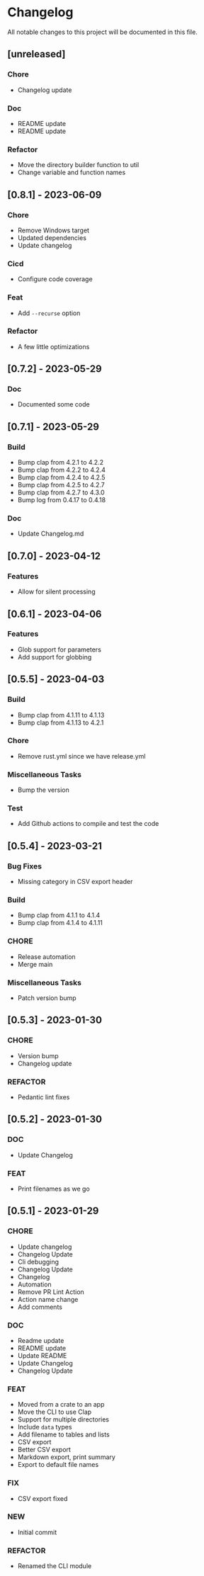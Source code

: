 # Changelog

All notable changes to this project will be documented in this file.

## [unreleased]

### Chore

- Changelog update

### Doc

- README update
- README update

### Refactor

- Move the directory builder function to util
- Change variable and function names

## [0.8.1] - 2023-06-09

### Chore

- Remove Windows target
- Updated dependencies
- Update changelog

### Cicd

- Configure code coverage

### Feat

- Add `--recurse` option

### Refactor

- A few little optimizations

## [0.7.2] - 2023-05-29

### Doc

- Documented some code

## [0.7.1] - 2023-05-29

### Build

- Bump clap from 4.2.1 to 4.2.2
- Bump clap from 4.2.2 to 4.2.4
- Bump clap from 4.2.4 to 4.2.5
- Bump clap from 4.2.5 to 4.2.7
- Bump clap from 4.2.7 to 4.3.0
- Bump log from 0.4.17 to 0.4.18

### Doc

- Update Changelog.md

## [0.7.0] - 2023-04-12

### Features

- Allow for silent processing

## [0.6.1] - 2023-04-06

### Features

- Glob support for parameters
- Add support for globbing

## [0.5.5] - 2023-04-03

### Build

- Bump clap from 4.1.11 to 4.1.13
- Bump clap from 4.1.13 to 4.2.1

### Chore

- Remove rust.yml since we have release.yml

### Miscellaneous Tasks

- Bump the version

### Test

- Add Github actions to compile and test the code

## [0.5.4] - 2023-03-21

### Bug Fixes

- Missing category in CSV export header

### Build

- Bump clap from 4.1.1 to 4.1.4
- Bump clap from 4.1.4 to 4.1.11

### CHORE

- Release automation
- Merge main

### Miscellaneous Tasks

- Patch version bump

## [0.5.3] - 2023-01-30

### CHORE

- Version bump
- Changelog update

### REFACTOR

- Pedantic lint fixes

## [0.5.2] - 2023-01-30

### DOC

- Update Changelog

### FEAT

- Print filenames as we go

## [0.5.1] - 2023-01-29

### CHORE

- Update changelog
- Changelog Update
- Cli debugging
- Changelog Update
- Changelog
- Automation
- Remove PR Lint Action
- Action name change
- Add comments

### DOC

- Readme update
- README update
- Update README
- Update Changelog
- Changelog Update

### FEAT

- Moved from a crate to an app
- Move the CLI to use Clap
- Support for multiple directories
- Include `data` types
- Add filename to tables and lists
- CSV export
- Better CSV export
- Markdown export, print summary
- Export to default file names

### FIX

- CSV export fixed

### NEW

- Initial commit

### REFACTOR

- Renamed the CLI module

<!-- generated by git-cliff -->
